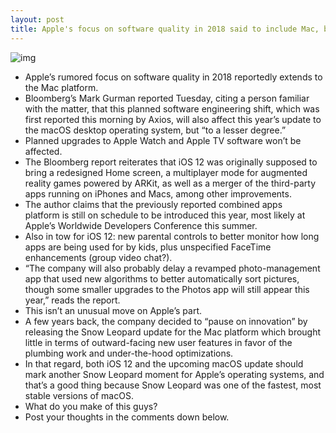 ```yaml
---
layout: post
title: Apple's focus on software quality in 2018 said to include Mac, but “to a lesser degree”
---
```

![img](http://media.idownloadblog.com/wp-content/uploads/2017/06/iCloud-Photo-Library-iPhone-iPad-MacBook-Air-teaser-001.jpg)
* Apple’s rumored focus on software quality in 2018 reportedly extends to the Mac platform.
* Bloomberg’s Mark Gurman reported Tuesday, citing a person familiar with the matter, that this planned software engineering shift, which was first reported this morning by Axios, will also affect this year’s update to the macOS desktop operating system, but “to a lesser degree.”
* Planned upgrades to Apple Watch and Apple TV software won’t be affected.
* The Bloomberg report reiterates that iOS 12 was originally supposed to bring a redesigned Home screen, a multiplayer mode for augmented reality games powered by ARKit, as well as a merger of the third-party apps running on iPhones and Macs, among other improvements.
* The author claims that the previously reported combined apps platform is still on schedule to be introduced this year, most likely at Apple’s Worldwide Developers Conference this summer.
* Also in tow for iOS 12: new parental controls to better monitor how long apps are being used for by kids, plus unspecified FaceTime enhancements (group video chat?).
* “The company will also probably delay a revamped photo-management app that used new algorithms to better automatically sort pictures, though some smaller upgrades to the Photos app will still appear this year,” reads the report.
* This isn’t an unusual move on Apple’s part.
* A few years back, the company decided to “pause on innovation” by releasing the Snow Leopard update for the Mac platform which brought little in terms of outward-facing new user features in favor of the plumbing work and under-the-hood optimizations.
* In that regard, both iOS 12 and the upcoming macOS update should mark another Snow Leopard moment for Apple’s operating systems, and that’s a good thing because Snow Leopard was one of the fastest, most stable versions of macOS.
* What do you make of this guys?
* Post your thoughts in the comments down below.

